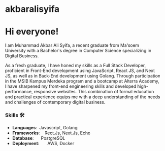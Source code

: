 # akbaralisyifa

# Hi everyone! 

I am Muhammad Akbar Ali Syifa, a recent graduate from Ma'soem University with a Bachelor's degree in Computer Science specializing in Digital Business. 

As a fresh graduate, I have honed my skills as a Full Stack Developer, proficient in Front-End development using JavaScript, React JS, and Next JS, as well as in Back-End development using Golang. 
Through participation in the MSIB Kampus Merdeka program and a bootcamp at Alterra Academy, I have sharpened my front-end engineering skills and developed high-performance, responsive websites. 
This combination of formal education and practical experience equips me with a deep understanding of the needs and challenges of contemporary digital business.

### Skills 🛠️
- **Languages**:&nbsp;                         Javascript, Golang
- **Frameworks**:  &nbsp;&nbsp;                Rect.Js, Next.Js, Echo
- **Database**: &nbsp;&nbsp;&nbsp;&nbsp; PostgreSQL
- **Deployment**:    &nbsp;&nbsp;&nbsp;  AWS, Docker

